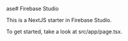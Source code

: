 ase# Firebase Studio

This is a NextJS starter in Firebase Studio.

To get started, take a look at src/app/page.tsx.
